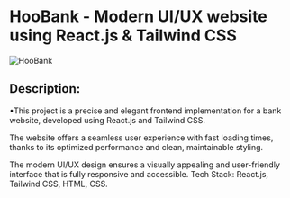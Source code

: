 # HooBank - Modern UI/UX website using React.js & Tailwind CSS

![HooBank](https://i.ibb.co/BK1Hn0x/Screenshot-2022-08-08-at-4-05-48-PM.png)

## Description:

•This project is a precise and elegant frontend implementation for a bank website, developed using React.js and Tailwind CSS. 

The website offers a seamless user experience with fast loading times, thanks to its optimized performance and clean, maintainable styling.

The modern UI/UX design ensures a visually appealing and user-friendly interface that is fully responsive and accessible. Tech Stack: React.js, Tailwind CSS, HTML, CSS.
